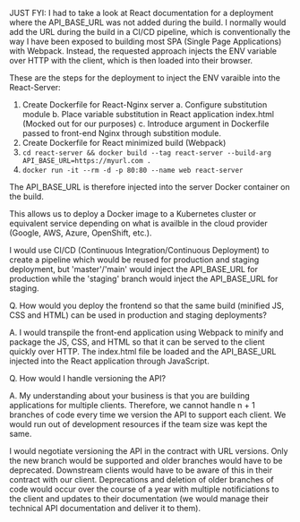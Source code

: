 
JUST FYI: I had to take a look at React documentation for a deployment where the API_BASE_URL was not added during the build. I normally would add the URL during the build in a CI/CD pipeline, which is conventionally the way I have been exposed to building most SPA (Single Page Applications) with Webpack. Instead, the requested approach injects the ENV variable over HTTP with the client, which is then loaded into their browser.

These are the steps for the deployment to inject the ENV varaible into the React-Server:

1. Create Dockerfile for React-Nginx server
  a. Configure substitution module
  b. Place variable substitution in React application index.html (Mocked out for our purposes)
  c. Introduce argument in Dockerfile passed to front-end Nginx through substition module.
2. Create Dockerfile for React minimized build (Webpack)
3. `cd react-server && docker build --tag react-server --build-arg API_BASE_URL=https://myurl.com .`
4. `docker run -it --rm -d -p 80:80 --name web react-server`

The API_BASE_URL is therefore injected into the server Docker container on the build.

This allows us to deploy a Docker image to a Kubernetes cluster or equivalent service depending on what is availble in the cloud provider (Google, AWS, Azure, OpenShift, etc.).

I would use CI/CD (Continuous Integration/Continuous Deployment) to create a pipeline which would be reused for production and staging deployment, but 'master'/'main' would inject the API_BASE_URL for production while the 'staging' branch would inject the API_BASE_URL for staging.

Q. How would you deploy the frontend so that the same build (minified JS, CSS
and HTML) can be used in production and staging deployments?

A. I would transpile the front-end application using Webpack to minify and package the JS, CSS, and HTML so that it can be served to the client quickly over HTTP. The index.html file be loaded and the API_BASE_URL injected into the React application through JavaScript.

Q. How would I handle versioning the API?

A. My understanding about your business is that you are building applications for multiple clients. Therefore, we cannot handle n + 1 branches of code every time we version the API to support each client. We would run out of development resources if the team size was kept the same.

I would negotiate versioning the API in the contract with URL versions. Only the new branch would be supported and older branches would have to be deprecated. Downstream clients would have to be aware of this in their contract with our client. Deprecations and deletion of older branches of code would occur over the course of a year with multiple notificiations to the client and updates to their documentation (we would manage their technical API documentation and deliver it to them).